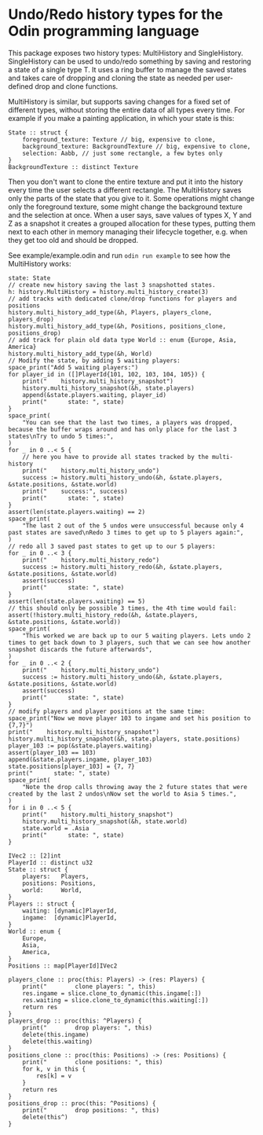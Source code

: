 # Undo/Redo history types for the Odin programming language

This package exposes two history types: MultiHistory and SingleHistory. SingleHistory can be used to undo/redo something by saving and restoring a state of a single type T. It uses a ring buffer to manage the saved states and takes care of dropping and cloning the state as needed per user-defined drop and clone functions.

MultiHistory is similar, but supports saving changes for a fixed set of different types, without storing the entire data of all types every time.
For example if you make a painting application, in which your state is this:

```odin
State :: struct {
    foreground_texture: Texture // big, expensive to clone,
    background_texture: BackgroundTexture // big, expensive to clone,
    selection: Aabb, // just some rectangle, a few bytes only
}
BackgroundTexture :: distinct Texture
```

Then you don't want to clone the entire texture and put it into the history every time the user selects a different rectangle. The MultiHistory saves only the parts of the state that you give to it. Some operations might change only the foreground texture, some might change the background texture and the selection at once.
When a user says, save values of types X, Y and Z as a snapshot it creates a grouped allocation for these types, putting them next to each other in memory managing their lifecycle together, e.g. when they get too old and should be dropped.

See example/example.odin and run `odin run example` to see how the MultiHistory works:

```odin
state: State
// create new history saving the last 3 snapshotted states.
h: history.MultiHistory = history.multi_history_create(3)
// add tracks with dedicated clone/drop functions for players and positions
history.multi_history_add_type(&h, Players, players_clone, players_drop)
history.multi_history_add_type(&h, Positions, positions_clone, positions_drop)
// add track for plain old data type World :: enum {Europe, Asia, America}
history.multi_history_add_type(&h, World)
// Modify the state, by adding 5 waiting players:
space_print("Add 5 waiting players:")
for player_id in ([]PlayerId{101, 102, 103, 104, 105}) {
	print("    history.multi_history_snapshot")
	history.multi_history_snapshot(&h, state.players)
	append(&state.players.waiting, player_id)
	print("      state: ", state)
}
space_print(
	"You can see that the last two times, a players was dropped, because the buffer wraps around and has only place for the last 3 states\nTry to undo 5 times:",
)
for _ in 0 ..< 5 {
	// here you have to provide all states tracked by the multi-history
	print("    history.multi_history_undo")
	success := history.multi_history_undo(&h, &state.players, &state.positions, &state.world)
	print("    success:", success)
	print("      state: ", state)
}
assert(len(state.players.waiting) == 2)
space_print(
	"The last 2 out of the 5 undos were unsuccessful because only 4 past states are saved\nRedo 3 times to get up to 5 players again:",
)
// redo all 3 saved past states to get up to our 5 players:
for _ in 0 ..< 3 {
	print("    history.multi_history_redo")
	success := history.multi_history_redo(&h, &state.players, &state.positions, &state.world)
	assert(success)
	print("      state: ", state)
}
assert(len(state.players.waiting) == 5)
// this should only be possible 3 times, the 4th time would fail:
assert(!history.multi_history_redo(&h, &state.players, &state.positions, &state.world))
space_print(
	"This worked we are back up to our 5 waiting players. Lets undo 2 times to get back down to 3 players, such that we can see how another snapshot discards the future afterwards",
)
for _ in 0 ..< 2 {
	print("    history.multi_history_undo")
	success := history.multi_history_undo(&h, &state.players, &state.positions, &state.world)
	assert(success)
	print("      state: ", state)
}
// modify players and player positions at the same time:
space_print("Now we move player 103 to ingame and set his position to {7,7}")
print("    history.multi_history_snapshot")
history.multi_history_snapshot(&h, state.players, state.positions)
player_103 := pop(&state.players.waiting)
assert(player_103 == 103)
append(&state.players.ingame, player_103)
state.positions[player_103] = {7, 7}
print("      state: ", state)
space_print(
	"Note the drop calls throwing away the 2 future states that were created by the last 2 undos\nNow set the world to Asia 5 times.",
)
for i in 0 ..< 5 {
	print("    history.multi_history_snapshot")
	history.multi_history_snapshot(&h, state.world)
	state.world = .Asia
	print("      state: ", state)
}

IVec2 :: [2]int
PlayerId :: distinct u32
State :: struct {
	players:   Players,
	positions: Positions,
	world:     World,
}
Players :: struct {
	waiting: [dynamic]PlayerId,
	ingame:  [dynamic]PlayerId,
}
World :: enum {
	Europe,
	Asia,
	America,
}
Positions :: map[PlayerId]IVec2

players_clone :: proc(this: Players) -> (res: Players) {
	print("        clone players: ", this)
	res.ingame = slice.clone_to_dynamic(this.ingame[:])
	res.waiting = slice.clone_to_dynamic(this.waiting[:])
	return res
}
players_drop :: proc(this: ^Players) {
	print("        drop players: ", this)
	delete(this.ingame)
	delete(this.waiting)
}
positions_clone :: proc(this: Positions) -> (res: Positions) {
	print("        clone positions: ", this)
	for k, v in this {
		res[k] = v
	}
	return res
}
positions_drop :: proc(this: ^Positions) {
	print("        drop positions: ", this)
	delete(this^)
}
```
